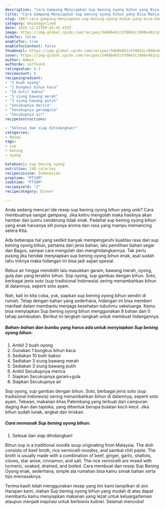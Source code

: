 ```yaml
---
description: "Cara Gampang Menyiapkan Sup bening oyong bihun yang Bisa Manjain Lidah"
title: "Cara Gampang Menyiapkan Sup bening oyong bihun yang Bisa Manjain Lidah"
slug: 1067-cara-gampang-menyiapkan-sup-bening-oyong-bihun-yang-bisa-manjain-lidah
category: Uncategorized
date: 2022-12-21T09:24:42.435Z
image: https://img-global.cpcdn.com/recipes/5468b4b1c5f0843c/680x482cq70/sup-bening-oyong-bihun-foto-resep-utama.jpg
hideToc: false
enableToc: true
enableTocContent: false
thumbnail: https://img-global.cpcdn.com/recipes/5468b4b1c5f0843c/680x482cq70/sup-bening-oyong-bihun-foto-resep-utama.jpg
cover: https://img-global.cpcdn.com/recipes/5468b4b1c5f0843c/680x482cq70/sup-bening-oyong-bihun-foto-resep-utama.jpg
author: Admin
authorAv: notfound
ratingvalue: 4.3
reviewcount: 8
recipeingredient:
- "2 buah oyong"
- "1 bungkus bihun kaca"
- "10 butir bakso"
- "3 siung bawang merah"
- "3 siung bawang putih"
- "Secukupnya merica"
- "Secukupnya garamgula"
- "Secukupnya air"
recipeinstructions:

- "Selesai dan siap dihidangkan!"
categories:
- Resep
tags:
- sup
- bening
- oyong

katakunci: sup bening oyong 
nutrition: 148 calories
recipecuisine: Indonesian
preptime: "PT33M"
cooktime: "PT38M"
recipeyield: "2"
recipecategory: Dinner

---
```





Anda sedang mencari ide resep sup bening oyong bihun yang unik? Cara membuatnya sangat gampang. Jika keliru mengolah maka hasilnya akan hambar dan justru cenderung tidak enak. Padahal sup bening oyong bihun yang enak harusnya sih punya aroma dan rasa yang mampu memancing selera Kita.





Ada beberapa hal yang sedikit banyak mempengaruhi kualitas rasa dari sup bening oyong bihun, pertama dari jenis bahan, lalu pemilihan bahan segar dan Bagus, sampai cara mengolah dan menghidangkannya. Tak perlu pusing jika hendak menyiapkan sup bening oyong bihun enak,      asal sudah tahu triknya maka hidangan ini bisa jadi sajian spesial.














Rebus air hingga mendidih lalu masukkan garam, bawang merah, oyong, gula dan yang terakhir bihun. Sop oyong, sup gambas dengan bihun. Soto, berbagai jenis soto (sup tradisional Indonesia) sering menambahkan bihun di dalamnya, seperti soto ayam.






Nah, kali ini kita coba, yuk, siapkan sup bening oyong bihun sendiri di rumah. Tetap dengan bahan yang sederhana, hidangan ini bisa memberi manfaat dalam membantu menjaga kesehatan tubuhmu sekeluarga. Kamu bisa menyiapkan Sup bening oyong bihun menggunakan 8 bahan dan 0 tahap pembuatan. Berikut ini langkah-langkah untuk membuat hidangannya.

<!--inarticleads1-->

##### Bahan-bahan dan bumbu yang harus ada untuk menyiapkan Sup bening oyong bihun:

1. Ambil 2 buah oyong
1. Gunakan 1 bungkus bihun kaca
1. Sediakan 10 butir bakso
1. Sediakan 3 siung bawang merah
1. Sediakan 3 siung bawang putih
1. Ambil Secukupnya merica
1. Siapkan Secukupnya garam+gula
1. Siapkan Secukupnya air


Sop oyong, sup gambas dengan bihun. Soto, berbagai jenis soto (sup tradisional Indonesia) sering menambahkan bihun di dalamnya, seperti soto ayam. Tekwan, makanan khas Palembang yang terbuat dari campuran daging ikan dan tapioka, yang dibentuk berupa bulatan kecil-kecil. Jika bihun sudah lunak, angkat dan tiriskan. 

<!--inarticleads2-->

##### Cara memasak Sup bening oyong bihun:


1. Selesai dan siap dihidangkan!

Bihun sup is a traditional noodle soup originating from Malaysia. The dish consists of beef broth, rice vermicelli noodles, and sambal chili paste. The broth is usually made with a combination of beef, ginger, garlic, shallots, cloves, star anise, cinnamon, and salt. The rice vermicelli are mixed with turmeric, soaked, drained, and boiled. Cara membuat dan resep Sup Bening Oyong enak, sederhana, simple ala rumahan bisa kamu simak bahan serta tips memasaknya. 

Terima kasih telah menggunakan resep yang tim kami tampilkan di sini. Harapan kami, olahan Sup bening oyong bihun yang mudah di atas dapat membantu kamu menyiapkan makanan yang lezat untuk keluarga/teman ataupun menjadi inspirasi untuk berbisnis kuliner. Selamat mencoba!
